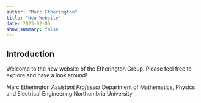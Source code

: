 ```yaml
---
author: "Marc Etherington"
title: "New Website"
date: 2023-02-06
show_summary: false 
---
```


## Introduction

Welcome to the new website of the Etherington Group. Please feel free to explore and have a look around!

Marc Etherington
*Assistant Professor*
Department of Mathematics, Physics and Electrical Engineering
Northumbria University
